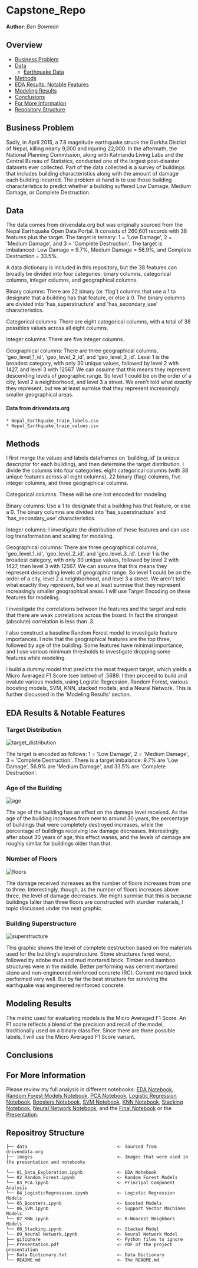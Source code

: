 # Capstone_Repo

 
**Author**: *Ben Bowman*
  
## Overview
- [Business Problem](#Business-Problem)
- [Data](#Data)
   - [Earthquake Data](./data)
- [Methods](#Methods)
- [EDA Results: Notable Features](#EDA-Results-Notable-Features) 
- [Modeling Results](#Modeling-Results)
- [Conclusions](#Conclusions)
- [For More Information](#For-More-Information)
- [Repository Structure](#Repositroy-Structure)
  

## Business Problem

Sadly, in April 2015, a 7.8 magnitude earthquake struck the Gorkha District of Nepal, killing nearly 9,000 and injuring 22,000. In the aftermath, the National Planning Commission, along with Katmandu Living Labs and the Central Bureau of Statistics, conducted one of the largest post-disaster datasets ever collected.  Part of the data collected is a survey of buildings that includes building characteristics along with the amount of damage each building incurred.  The problem at hand is to use those building characteristics to predict whether a building suffered Low Damage, Medium Damage, or Complete Destruction.  
 
## Data

The data comes from drivendata.org but was originally sourced from the Nepal Earthquake Open Data Portal.  It consists of 260,601 records with 38 features plus the target.  The target is ternary: 1 = 'Low Damage', 2 = 'Medium Damage', and 3 = 'Complete Destruction'.  The target is imbalanced: Low Damage = 9.7%, Medium Damage = 56.9%, and Complete Destruction = 33.5%.  

A data dictionary is included in this repository, but the 38 features can broadly be divided into four categories:  binary columns, categorical columns, integer columns, and geographical columns.

Binary columns:  There are 22 binary (or 'flag') columns that use a 1 to designate that a building has that feature, or else a 0. The binary columns are divided into 'has_superstructure' and 'has_secondary_use' characteristics.

Categorical columns:  There are eight categorical columns, with a total of 38 possibles values across all eight columns.

Integer columns:  There are five integer columns.

Geographical columns:  There are three geographical columns, 'geo_level_1_id', 'geo_level_2_id', and 'geo_level_3_id'. Level 1 is the broadest category, with only 30 unique values, followed by level 2 with 1427, and level 3 with 12567. We can assume that this means they represent descending levels of geographic range. So level 1 could be on the order of a city, level 2 a neighborhood, and level 3 a street. We aren't told what exactly they represent, but we at least surmise that they represent increasingly smaller geographical areas.


 #### Data from drivendata.org
    * Nepal_Earthquake_train_labels.csv
    * Nepal_Earthquake_train_values.csv

   
## Methods

I first merge the values and labels dataframes on ‘building_id’ (a unique descriptor for each building), and then determine the target distribution.  I divide the columns into four categories:  eight categorical columns (with 38 unique features across all eight columns), 22 binary (flag) columns, five integer columns, and three geographical columns.  

Categorical columns:  These will be one hot encoded for modeling 

Binary columns:  Use a 1 to designate that a building has that feature, or else a 0. The binary columns are divided into 'has_superstructure' and 'has_secondary_use' characteristics.

Integer columns:  I investigate the distribution of these features and can use log transformation and scaling for modeling.
 
Geographical columns: There are three geographical columns, 'geo_level_1_id', 'geo_level_2_id', and 'geo_level_3_id'. Level 1 is the broadest category, with only 30 unique values, followed by level 2 with 1427, then level 3 with 12567. We can assume that this means they represent descending levels of geographic range. So level 1 could be on the order of a city, level 2 a neighborhood, and level 3 a street. We aren't told what exactly they represent, but we at least surmise that they represent increasingly smaller geographical areas.  I will use Target Encoding on these features for modeling. 

I investigate the correlations between the features and the target and note that there are weak correlations across the board.  In fact the strongest (absolute) correlation is less than .3.

I also construct a baseline Random Forest model to investigate feature importances.  I note that the geographical features are the top three, followed by age of the building.  Some features have minimal importance, and I use various minimum thresholds to investigate dropping some features while modeling.  

I build a dummy model that predicts the most frequent target, which yields a Micro Averaged F1 Score (see below) of .5689.  I then proceed to build and evalute various models, using Logistic Regression, Random Forest, various boosting models, SVM, KNN, stacked models, and a Neural Network.  This is further discussed in the 'Modeling Results' section.


    
## EDA Results & Notable Features


### Target Distribution

![target_distribution](https://user-images.githubusercontent.com/82840623/132359376-bd6ffc6b-fed4-4c69-9f5a-2b9dd1b934a8.png)

The target is encoded as follows: 1 = 'Low Damage', 2 = 'Medium Damage', 3 = 'Complete Destruction'.  There is a target imbalance: 9.7% are 'Low Damage', 56.9% are 'Medium Damage', and 33.5% are 'Complete Destruction'.  

### Age of the Building

![age](https://user-images.githubusercontent.com/82840623/132360170-4cdff715-8395-43f0-bc44-8a3f4c5930c7.png)

The age of the building has an effect on the damage level received.  As the age of the building increases from new to around 30 years, the percentage of buildings that were completely destroyed increases, while the percentage of buildings receiving low damage decreases.  Interestingly, after about 30 years of age, this effect wanes, and the levels of damage are roughly similar for buildings older than that.  
 
 ### Number of Floors

![floors](https://user-images.githubusercontent.com/82840623/132361726-25c5d4e0-ea90-462d-8e10-687ab3829f1f.png)

The damage received increases as the number of floors increases from one to three.  Interestingly, though, as the number of floors increases above three, the level of damage decreases.  We might surmise that this is because buildings taller than three floors are constructed with sturdier materials, I topic discussed under the next graphic.

### Building Superstructure

![superstructure](https://user-images.githubusercontent.com/82840623/132362821-ee2d18ba-c317-4a80-ba82-e3857dafc6d6.png)

This graphic shows the level of complete destruction based on the materials used for the building’s superstructure.  Stone structures fared worst, followed by adobe mud and mud mortared brick.  Timber and bamboo structures were in the middle.  Better performing was cement mortared stone and non-engineered reinforced concrete (RC).  Cement mortared brick performed very well.  But by far the best structure for surviving the earthquake was engineered reinforced concrete.  
 
## Modeling Results

The metric used for evaluating models is the Micro Averaged F1 Score.  An F1 score reflects a blend of the precision and recall of the model, traditionally used on a binary classifier.  Since there are three possible labels, I will use the Micro Averaged F1 Score variant.  
    
## Conclusions


    
    
## For More Information
Please review my full analysis in different notebooks: [EDA Notebook](./01_Data_Exploration.ipynb), [Random Forest Models Notebook](./02_Random_Forest.ipynb), [PCA Notebook](./03_PCA.ipynb), [Logistic Regression Notebook](./04_LogisticRegression.ipynb), [Boosters Notebook](./05_Boosters.ipynb), [SVM Notebook](./06_SVM.ipynb), [KNN Notebook](./07_KNN.ipynb), [Stacking Notebook](./08_Stacking.ipynb), [Neural Network Notebook](./09_Neural_Network.ipynb), and the [Final Notebook](./) or the [Presentation](./Presentation.pdf).    
    
## Repositroy Structure
```
├── data                                  <- Sourced from drivendata.org
├── images                                <- Images that were used in the presentation and notebooks

└── 01_Data_Exploration.ipynb             <- EDA Notebook
└── 02_Random_Forest.ipynb                <- Random Forest Models
└── 03_PCA.ipynb                          <- Principal Component Analysis
└── 04_LogisticRegression.ipynb           <- Logistic Regression Models
└── 05_Boosters.ipynb                     <- Boosted Models
└── 06_SVM.ipynb                          <- Support Vector Machines Models
└── 07_KNN.ipynb                          <- K-Nearest Neighbors Models
└── 08_Stacking.ipynb                     <- Stacked Model
└── 09_Neural Network.ipynb               <- Neural Network Model
├── gitignore                             <- Python files to ignore 
├── Presentation.pdf                      <- PDF of the project presentation  
├── Data Dictionary.txt                   <- Data Dictionary
└── README.md                             <- The README.md
```
